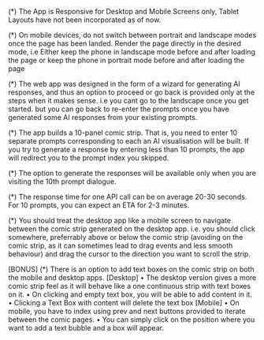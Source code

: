 (*) The App is Responsive for Desktop and Mobile Screens only, Tablet Layouts have not been incorporated as of now.

(*) On mobile devices, do not switch between portrait and landscape modes once the page has been landed. Render the page directly in the desired mode, i.e Either keep the phone in landscape mode before and after loading the page or keep the phone in portrait mode before and after loading the page

(*) The web app was designed in the form of a wizard for generating AI responses, and thus an option to proceed or go back is provided only at the steps when it makes sense. i.e you cant go to the landscape once you get started. but you can go back to re-enter the prompts once you have generated some AI responses from your existing prompts.

(*) The app builds a 10-panel comic strip. That is, you need to enter 10 separate prompts corresponding to each an AI visualisation will be built. If you try to generate a response by entering less than 10 prompts, the app will redirect you to the prompt index you skipped.

(*) The option to generate the responses will be available only when you are visiting the 10th prompt dialogue. 

(*) The response time for one API call can be on average 20-30 seconds. For 10 prompts, you can expect an ETA for 2-3 minutes.

(*) You should treat the desktop app like a mobile screen to navigate between the comic strip generated on the desktop app. i.e. you should click somewhere, preferrably above or below the comic strip (avoiding on the comic strip, as it can sometimes lead to drag events and less smooth behaviour) and drag the cursor to the direction you want to scroll the strip.

[BONUS] 
(*) There is an option to add text boxes on the comic strip on both the mobile and desktop apps.
    [Desktop] • The desktop version gives a more comic strip feel as it will behave like a one continuous strip with text boxes on it.
              • On clicking and empty text box, you will be able to add content in it.
              • Clicking a Text Box with content will delete the text box
    [Mobile]  • On mobile, you have to index using prev and next buttons provided to iterate between the comic pages. 
              • You can simply click on the position    where you want to add a text bubble and a box will appear.